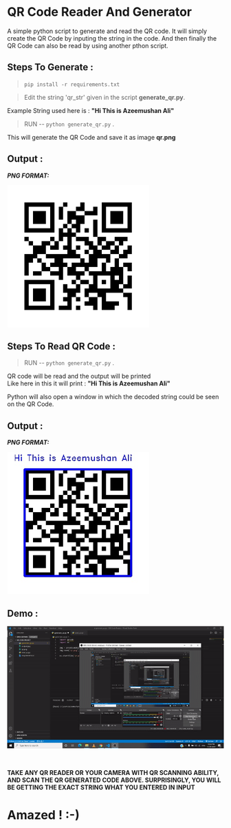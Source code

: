 # QR Code Reader And Generator
 A simple python script to generate and read the QR code. It will simply create the QR Code by inputing the string in the code. And then finally the QR Code can also be read by using another pthon script.
 
 
 
 ## Steps To Generate :
 > `pip install -r requirements.txt`
 
 > Edit the string 'qr_str' given in the script **generate_qr.py**.
 
 Example String used here is  : **"Hi This is Azeemushan Ali"**
 
 > RUN -- `python generate_qr.py` .
 
 This will generate the QR Code and save it as image **qr.png**
 
 
 
## Output :


***PNG FORMAT:***

![PNG IMAGE](qr.png)


## Steps To Read QR Code :
  > RUN -- `python generate_qr.py` .
 
QR code will be read and the output will be printed <br> 
 Like here in this it will print : **"Hi This is Azeemushan Ali"**

 Python will also open a window in which the decoded string could be seen on the QR Code.
 
 
## Output :


***PNG FORMAT:***

![PNG IMAGE](output.jpg)

## Demo :

![GIF Image](out.gif)
 
 <br>

**TAKE ANY QR READER OR YOUR CAMERA WITH QR SCANNING ABILITY, AND SCAN THE QR GENERATED CODE ABOVE. SURPRISINGLY, YOU WILL BE GETTING THE EXACT STRING WHAT YOU ENTERED IN INPUT**

# Amazed ! :-)
